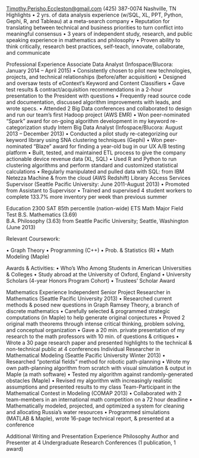 Timothy.Perisho.Eccleston@gmail.com	(425) 387-0074	Nashville, TN
Highlights
•	2 yrs. of data analysis experience (w/SQL, XL, PPT, Python, Gephi, R, and Tableau) at a meta-search company
•	Reputation for translating between technical and business priorities to turn conflict into meaningful consensus
•	3 years of independent study, research, and public speaking experience in mathematics and philosophy
•	Proven ability to think critically, research best practices, self-teach, innovate, collaborate, and communicate

Professional Experience
Associate Data Analyst (Infospace/Blucora: January 2014 – April 2015)
•	Consistently chosen to pilot new technologies, projects, and technical relationships (before/after acquisition)
•	Designed and oversaw tests of eContext’s Keyword and Content Classifiers
•	Gave test results & contract/acquisition recommendations in a 2-hour presentation to the President with questions
•	Frequently read source code and documentation, discussed algorithm improvements with leads, and wrote specs.
•	Attended 2 Big Data conferences and collaborated to design and run our team’s first Hadoop project (AWS EMR)
•	Won peer-nominated “Spark” award for on-going algorithm development in my keyword re-categorization study
Intern Big Data Analyst (Infospace/Blucora: August 2013 – December 2013)
•	Conducted a pilot study re-categorizing our keyword library using SNA clustering techniques (Gephi)
•	Won peer-nominated “Blaze” award for finding a year-old bug in our UX A/B testing platform
•	Built, tested, and maintained ETL process to give the company actionable device revenue data (XL, SQL)
•	Used R and Python to run clustering algorithms and perform standard and customized statistical calculations
•	Regularly manipulated and pulled data with SQL: from IBM Netezza Machine & from the cloud (AWS Redshift)
Library Access Services Supervisor (Seattle Pacific University: June 2011-August 2013)
•	Promoted from Assistant to Supervisor
•	Trained and supervised 4 student workers to complete 133.7% more inventory per week than previous summer

Education	2300 SAT	85th percentile	(nation-wide) ETS Math Major Field Test
B.S. Mathematics (3.69)  	
B.A. Philosophy (3.63) from Seattle Pacific University; Seattle, Washington (June 2013)

Relevant Coursework:

•	Graph Theory
•	Programming (C++)
•	Prob. & Statistics (R)
•	Math Modeling (Maple)


Awards & Activities:
•	Who’s Who Among Students in American Universities & Colleges
•	Study abroad at the University of Oxford, England
•	University Scholars (4-year Honors Program Cohort)
•	Trustees’ Scholar Award

Mathematics Experience
Independent Senior Project Researcher in Mathematics (Seattle Pacific University 2013)
•	Researched current methods & posed new questions in Graph Ramsey Theory, a branch of discrete mathematics
•	Carefully selected & programmed strategic computations (in Maple) to help generate original conjectures
•	Proved 2 original math theorems through intense critical thinking, problem solving, and conceptual organization
•	Gave a 20 min. private presentation of my research to the math professors with 10 min. of questions & critiques
•	Wrote a 30 page research paper and presented highlights to the technical & non-technical public at 4 conferences
Individual Researcher in Mathematical Modeling (Seattle Pacific University Winter 2013)
•	Researched “potential fields” method for robotic path-planning
•	Wrote my own path-planning algorithm from scratch with visual simulation & output in Maple (a math software)
•	Tested my algorithm against randomly-generated obstacles (Maple)
•	Revised my algorithm with increasingly realistic assumptions and presented results to my class
Team-Participant in the Mathematical Contest in Modeling (COMAP 2013)
•	Collaborated with 2 team-members in an international math competition on a 72 hour deadline
•	Mathematically modeled, projected, and optimized a system for cleaning and allocating Russia’s water resources
•	Programmed simulations (MATLAB & Maple), wrote 16-page technical report, & presented at a conference

Additional Writing and Presentation Experience
Philosophy Author and Presenter at 4 Undergraduate Research Conferences (1 publication, 1 award)
